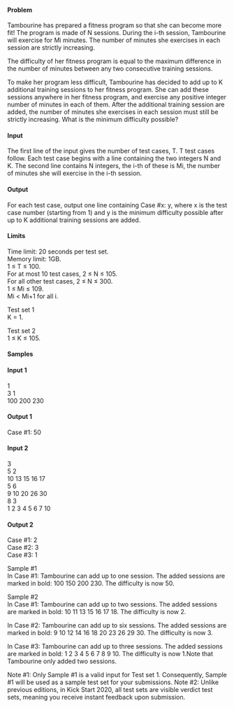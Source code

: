 #### Problem
Tambourine has prepared a fitness program so that she can become more fit! The program is made of N sessions. During the i-th session, Tambourine will exercise for Mi minutes. The number of minutes she exercises in each session are strictly increasing.

The difficulty of her fitness program is equal to the maximum difference in the number of minutes between any two consecutive training sessions.

To make her program less difficult, Tambourine has decided to add up to K additional training sessions to her fitness program. She can add these sessions anywhere in her fitness program, and exercise any positive integer number of minutes in each of them. After the additional training session are added, the number of minutes she exercises in each session must still be strictly increasing. What is the minimum difficulty possible?

#### Input
The first line of the input gives the number of test cases, T. T test cases follow. Each test case begins with a line containing the two integers N and K. The second line contains N integers, the i-th of these is Mi, the number of minutes she will exercise in the i-th session.

#### Output
For each test case, output one line containing Case #x: y, where x is the test case number (starting from 1) and y is the minimum difficulty possible after up to K additional training sessions are added.

#### Limits
Time limit: 20 seconds per test set.\
Memory limit: 1GB.\
1 ≤ T ≤ 100.\
For at most 10 test cases, 2 ≤ N ≤ 105.\
For all other test cases, 2 ≤ N ≤ 300.\
1 ≤ Mi ≤ 109.\
Mi < Mi+1 for all i.

Test set 1\
K = 1.

Test set 2\
1 ≤ K ≤ 105.

#### Samples

#### Input 1
1\
3 1\
100 200 230

#### Output 1  
Case #1: 50
  

#### Input 2
3\
5 2\
10 13 15 16 17\
5 6\
9 10 20 26 30\
8 3\
1 2 3 4 5 6 7 10

#### Output 2
Case #1: 2\
Case #2: 3\
Case #3: 1
  
Sample #1\
In Case #1: Tambourine can add up to one session. The added sessions are marked in bold: 100 150 200 230. The difficulty is now 50.

Sample #2\
In Case #1: Tambourine can add up to two sessions. The added sessions are marked in bold: 10 11 13 15 16 17 18. The difficulty is now 2.

In Case #2: Tambourine can add up to six sessions. The added sessions are marked in bold: 9 10 12 14 16 18 20 23 26 29 30. The difficulty is now 3.

In Case #3: Tambourine can add up to three sessions. The added sessions are marked in bold: 1 2 3 4 5 6 7 8 9 10. The difficulty is now 1.Note that Tambourine only added two sessions.

Note #1: Only Sample #1 is a valid input for Test set 1. Consequently, Sample #1 will be used as a sample test set for your submissions.
Note #2: Unlike previous editions, in Kick Start 2020, all test sets are visible verdict test sets, meaning you receive instant feedback upon submission.
